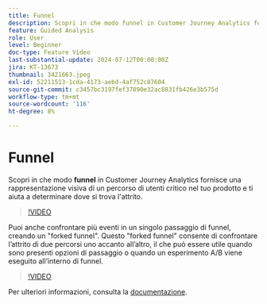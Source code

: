 ```yaml
---
title: Funnel
description: Scopri in che modo funnel in Customer Journey Analytics fornisce una rappresentazione visiva di un percorso di utenti critico nel tuo prodotto e ti aiuta a determinare dove c’è attrito.
feature: Guided Analysis
role: User
level: Beginner
doc-type: Feature Video
last-substantial-update: 2024-07-12T00:00:00Z
jira: KT-13673
thumbnail: 3421663.jpeg
exl-id: 52211513-1cda-4173-aebd-4af752c87604
source-git-commit: c3457bc3197fef37890e32ac8831fb426e3b575d
workflow-type: tm+mt
source-wordcount: '116'
ht-degree: 8%

---
```


# Funnel

Scopri in che modo **funnel** in Customer Journey Analytics fornisce una rappresentazione visiva di un percorso di utenti critico nel tuo prodotto e ti aiuta a determinare dove si trova l&#39;attrito.

>[!VIDEO](https://video.tv.adobe.com/v/3431274/?learn=on&captions=ita)

Puoi anche confrontare più eventi in un singolo passaggio di funnel, creando un &quot;forked funnel&quot;. Questo &quot;forked funnel&quot; consente di confrontare l’attrito di due percorsi uno accanto all’altro, il che può essere utile quando sono presenti opzioni di passaggio o quando un esperimento A/B viene eseguito all’interno di funnel.

>[!VIDEO](https://video.tv.adobe.com/v/3445807/?learn=on&captions=ita)

Per ulteriori informazioni, consulta la [documentazione](https://experienceleague.adobe.com/it/docs/analytics-platform/using/guided-analysis/funnel/friction).
